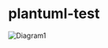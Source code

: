 # plantuml-test

![Diagram1](http://www.plantuml.com/plantuml/proxy?cache=no&src=https://raw.githubusercontent.com/tolgasnet/plantuml-test/master/diagram1.puml)

